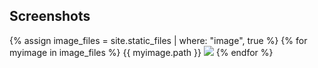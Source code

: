 ## Screenshots

{% assign image_files = site.static_files | where: "image", true %}
{% for myimage in image_files %}
   {{ myimage.path }}
   <img src="https://valllllll2000.github.io/test-pages/{{myimage.path}}" />
{% endfor %}
